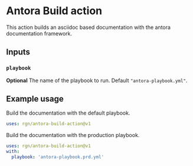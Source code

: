 # Antora Build action

This action builds an asciidoc based documentation with the antora documentation framework.

## Inputs

### `playbook`

**Optional** The name of the playbook to run. Default `"antora-playbook.yml"`.

## Example usage

Build the documentation with the default playbook.

``` yml
uses: rgn/antora-build-action@v1
```

Build the documentation with the production playbook.

``` yml
uses: rgn/antora-build-action@v1
with:
  playbook: 'antora-playbook.prd.yml'
```